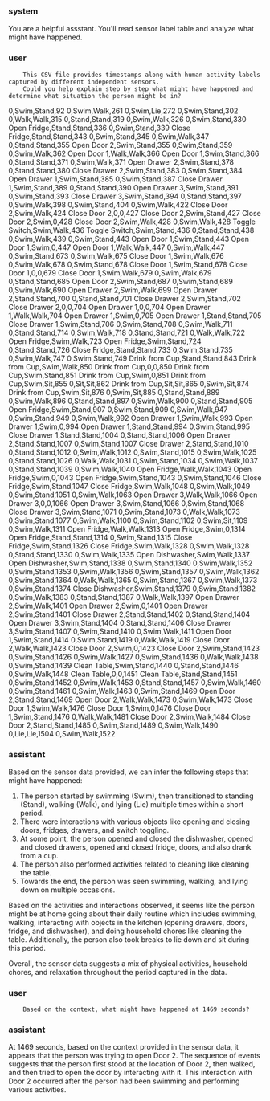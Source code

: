 ### system
You are a helpful assstant. You'll read sensor label table and analyze what might have happened.
### user

        This CSV file provides timestamps along with human activity labels captured by different independent sensors.
        Could you help explain step by step what might have happened and determine what situation the person might be in?
    
0,Swim,Stand,92
0,Swim,Walk,261
0,Swim,Lie,272
0,Swim,Stand,302
0,Walk,Walk,315
0,Stand,Stand,319
0,Swim,Walk,326
0,Swim,Stand,330
Open Fridge,Stand,Stand,336
0,Swim,Stand,339
Close Fridge,Stand,Stand,343
0,Swim,Stand,345
0,Swim,Walk,347
0,Stand,Stand,355
Open Door 2,Swim,Stand,355
0,Swim,Stand,359
0,Swim,Walk,362
Open Door 1,Walk,Walk,366
Open Door 1,Swim,Stand,366
0,Stand,Stand,371
0,Swim,Walk,371
Open Drawer 2,Swim,Stand,378
0,Stand,Stand,380
Close Drawer 2,Swim,Stand,383
0,Swim,Stand,384
Open Drawer 1,Swim,Stand,385
0,Swim,Stand,387
Close Drawer 1,Swim,Stand,389
0,Stand,Stand,390
Open Drawer 3,Swim,Stand,391
0,Swim,Stand,393
Close Drawer 3,Swim,Stand,394
0,Stand,Stand,397
0,Swim,Walk,398
0,Swim,Stand,404
0,Swim,Walk,422
Close Door 2,Swim,Walk,424
Close Door 2,0,0,427
Close Door 2,Swim,Stand,427
Close Door 2,Swim,0,428
Close Door 2,Swim,Walk,428
0,Swim,Walk,428
Toggle Switch,Swim,Walk,436
Toggle Switch,Swim,Stand,436
0,Stand,Stand,438
0,Swim,Walk,439
0,Swim,Stand,443
Open Door 1,Swim,Stand,443
Open Door 1,Swim,0,447
Open Door 1,Walk,Walk,447
0,Swim,Walk,447
0,Swim,Stand,673
0,Swim,Walk,675
Close Door 1,Swim,Walk,676
0,Swim,Walk,678
0,Swim,Stand,678
Close Door 1,Swim,Stand,678
Close Door 1,0,0,679
Close Door 1,Swim,Walk,679
0,Swim,Walk,679
0,Stand,Stand,685
Open Door 2,Swim,Stand,687
0,Swim,Stand,689
0,Swim,Walk,690
Open Drawer 2,Swim,Walk,699
Open Drawer 2,Stand,Stand,700
0,Stand,Stand,701
Close Drawer 2,Swim,Stand,702
Close Drawer 2,0,0,704
Open Drawer 1,0,0,704
Open Drawer 1,Walk,Walk,704
Open Drawer 1,Swim,0,705
Open Drawer 1,Stand,Stand,705
Close Drawer 1,Swim,Stand,706
0,Swim,Stand,708
0,Swim,Walk,711
0,Stand,Stand,714
0,Swim,Walk,718
0,Stand,Stand,721
0,Walk,Walk,722
Open Fridge,Swim,Walk,723
Open Fridge,Swim,Stand,724
0,Stand,Stand,726
Close Fridge,Stand,Stand,733
0,Swim,Stand,735
0,Swim,Walk,747
0,Swim,Stand,749
Drink from Cup,Stand,Stand,843
Drink from Cup,Swim,Walk,850
Drink from Cup,0,0,850
Drink from Cup,Swim,Stand,851
Drink from Cup,Swim,0,851
Drink from Cup,Swim,Sit,855
0,Sit,Sit,862
Drink from Cup,Sit,Sit,865
0,Swim,Sit,874
Drink from Cup,Swim,Sit,876
0,Swim,Sit,885
0,Stand,Stand,889
0,Swim,Walk,896
0,Stand,Stand,897
0,Swim,Walk,900
0,Stand,Stand,905
Open Fridge,Swim,Stand,907
0,Swim,Stand,909
0,Swim,Walk,947
0,Swim,Stand,949
0,Swim,Walk,992
Open Drawer 1,Swim,Walk,993
Open Drawer 1,Swim,0,994
Open Drawer 1,Stand,Stand,994
0,Swim,Stand,995
Close Drawer 1,Stand,Stand,1004
0,Stand,Stand,1006
Open Drawer 2,Stand,Stand,1007
0,Swim,Stand,1007
Close Drawer 2,Stand,Stand,1010
0,Stand,Stand,1012
0,Swim,Walk,1012
0,Swim,Stand,1015
0,Swim,Walk,1025
0,Stand,Stand,1026
0,Walk,Walk,1031
0,Swim,Stand,1034
0,Swim,Walk,1037
0,Stand,Stand,1039
0,Swim,Walk,1040
Open Fridge,Walk,Walk,1043
Open Fridge,Swim,0,1043
Open Fridge,Swim,Stand,1043
0,Swim,Stand,1046
Close Fridge,Swim,Stand,1047
Close Fridge,Swim,Walk,1048
0,Swim,Walk,1049
0,Swim,Stand,1051
0,Swim,Walk,1063
Open Drawer 3,Walk,Walk,1066
Open Drawer 3,0,0,1066
Open Drawer 3,Swim,Stand,1066
0,Swim,Stand,1068
Close Drawer 3,Swim,Stand,1071
0,Swim,Stand,1073
0,Walk,Walk,1073
0,Swim,Stand,1077
0,Swim,Walk,1100
0,Swim,Stand,1102
0,Swim,Sit,1109
0,Swim,Walk,1311
Open Fridge,Walk,Walk,1313
Open Fridge,Swim,0,1314
Open Fridge,Stand,Stand,1314
0,Swim,Stand,1315
Close Fridge,Swim,Stand,1326
Close Fridge,Swim,Walk,1328
0,Swim,Walk,1328
0,Stand,Stand,1330
0,Swim,Walk,1335
Open Dishwasher,Swim,Walk,1337
Open Dishwasher,Swim,Stand,1338
0,Swim,Stand,1340
0,Swim,Walk,1352
0,Swim,Stand,1353
0,Swim,Walk,1356
0,Swim,Stand,1357
0,Swim,Walk,1362
0,Swim,Stand,1364
0,Walk,Walk,1365
0,Swim,Stand,1367
0,Swim,Walk,1373
0,Swim,Stand,1374
Close Dishwasher,Swim,Stand,1379
0,Swim,Stand,1382
0,Swim,Walk,1383
0,Stand,Stand,1387
0,Walk,Walk,1397
Open Drawer 2,Swim,Walk,1401
Open Drawer 2,Swim,0,1401
Open Drawer 2,Swim,Stand,1401
Close Drawer 2,Stand,Stand,1402
0,Stand,Stand,1404
Open Drawer 3,Swim,Stand,1404
0,Stand,Stand,1406
Close Drawer 3,Swim,Stand,1407
0,Swim,Stand,1410
0,Swim,Walk,1411
Open Door 1,Swim,Stand,1414
0,Swim,Stand,1419
0,Walk,Walk,1419
Close Door 2,Walk,Walk,1423
Close Door 2,Swim,0,1423
Close Door 2,Swim,Stand,1423
0,Swim,Stand,1426
0,Swim,Walk,1427
0,Swim,Stand,1436
0,Walk,Walk,1438
0,Swim,Stand,1439
Clean Table,Swim,Stand,1440
0,Stand,Stand,1446
0,Swim,Walk,1448
Clean Table,0,0,1451
Clean Table,Stand,Stand,1451
0,Swim,Stand,1452
0,Swim,Walk,1453
0,Stand,Stand,1457
0,Swim,Walk,1460
0,Swim,Stand,1461
0,Swim,Walk,1463
0,Swim,Stand,1469
Open Door 2,Stand,Stand,1469
Open Door 2,Walk,Walk,1473
0,Swim,Walk,1473
Close Door 1,Swim,Walk,1476
Close Door 1,Swim,0,1476
Close Door 1,Swim,Stand,1476
0,Walk,Walk,1481
Close Door 2,Swim,Walk,1484
Close Door 2,Stand,Stand,1485
0,Swim,Stand,1489
0,Swim,Walk,1490
0,Lie,Lie,1504
0,Swim,Walk,1522

### assistant
Based on the sensor data provided, we can infer the following steps that might have happened:

1. The person started by swimming (Swim), then transitioned to standing (Stand), walking (Walk), and lying (Lie) multiple times within a short period.
2. There were interactions with various objects like opening and closing doors, fridges, drawers, and switch toggling.
3. At some point, the person opened and closed the dishwasher, opened and closed drawers, opened and closed fridge, doors, and also drank from a cup.
4. The person also performed activities related to cleaning like cleaning the table.
5. Towards the end, the person was seen swimming, walking, and lying down on multiple occasions.

Based on the activities and interactions observed, it seems like the person might be at home going about their daily routine which includes swimming, walking, interacting with objects in the kitchen (opening drawers, doors, fridge, and dishwasher), and doing household chores like cleaning the table. Additionally, the person also took breaks to lie down and sit during this period.

Overall, the sensor data suggests a mix of physical activities, household chores, and relaxation throughout the period captured in the data.
### user

        Based on the context, what might have happened at 1469 seconds?
    
### assistant
At 1469 seconds, based on the context provided in the sensor data, it appears that the person was trying to open Door 2. The sequence of events suggests that the person first stood at the location of Door 2, then walked, and then tried to open the door by interacting with it. This interaction with Door 2 occurred after the person had been swimming and performing various activities.
